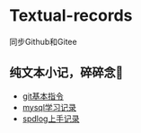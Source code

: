 # Textual-records

同步Github和Gitee

## 纯文本小记，碎碎念🍃

* [git基本指令]
* [mysql学习记录]
* [spdlog上手记录]

[git基本指令]: ./about-git/
[mysql学习记录]: ./about-mysql/
[spdlog上手记录]: ./about-spdlog/